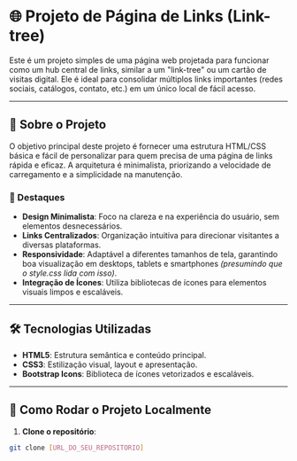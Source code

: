 # 🌐 Projeto de Página de Links (Link-tree)

Este é um projeto simples de uma página web projetada para funcionar como um hub central de links, similar a um "link-tree" ou um cartão de visitas digital. Ele é ideal para consolidar múltiplos links importantes (redes sociais, catálogos, contato, etc.) em um único local de fácil acesso.

---

## 📌 Sobre o Projeto

O objetivo principal deste projeto é fornecer uma estrutura HTML/CSS básica e fácil de personalizar para quem precisa de uma página de links rápida e eficaz. A arquitetura é minimalista, priorizando a velocidade de carregamento e a simplicidade na manutenção.

### 🎯 Destaques

- **Design Minimalista**: Foco na clareza e na experiência do usuário, sem elementos desnecessários.
- **Links Centralizados**: Organização intuitiva para direcionar visitantes a diversas plataformas.
- **Responsividade**: Adaptável a diferentes tamanhos de tela, garantindo boa visualização em desktops, tablets e smartphones *(presumindo que o style.css lida com isso)*.
- **Integração de Ícones**: Utiliza bibliotecas de ícones para elementos visuais limpos e escaláveis.

---

## 🛠️ Tecnologias Utilizadas

- **HTML5**: Estrutura semântica e conteúdo principal.
- **CSS3**: Estilização visual, layout e apresentação.
- **Bootstrap Icons**: Biblioteca de ícones vetorizados e escaláveis.

---

## 🚀 Como Rodar o Projeto Localmente

1. **Clone o repositório**:

```bash
git clone [URL_DO_SEU_REPOSITORIO]
